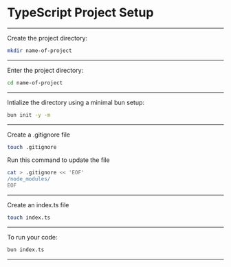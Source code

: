 # TypeScript Project Setup
_______________________________________________________________________________

Create the project directory:
```sh
mkdir name-of-project
```
_______________________________________________________________________________

Enter the project directory:
```sh
cd name-of-project
```
_______________________________________________________________________________

Intialize the directory using a minimal bun setup:
```sh
bun init -y -m
```
_______________________________________________________________________________

Create a .gitignore file
```sh
touch .gitignore
```

Run this command to update the file
```sh
cat > .gitignore << 'EOF'
/node_modules/
EOF
```
_______________________________________________________________________________

Create an index.ts file

```sh
touch index.ts
```
_______________________________________________________________________________

To run your code:

```sh
bun index.ts
```
_______________________________________________________________________________
